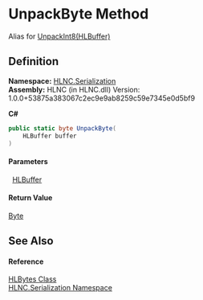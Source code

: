 # UnpackByte Method


Alias for <a href="M_HLNC_Serialization_HLBytes_UnpackInt8">UnpackInt8(HLBuffer)</a>



## Definition
**Namespace:** <a href="N_HLNC_Serialization">HLNC.Serialization</a>  
**Assembly:** HLNC (in HLNC.dll) Version: 1.0.0+53875a383067c2ec9e9ab8259c59e7345e0d5bf9

**C#**
``` C#
public static byte UnpackByte(
	HLBuffer buffer
)
```



#### Parameters
<dl><dt>  <a href="T_HLNC_Serialization_HLBuffer">HLBuffer</a></dt><dd /></dl>

#### Return Value
<a href="https://learn.microsoft.com/dotnet/api/system.byte" target="_blank" rel="noopener noreferrer">Byte</a>  


## See Also


#### Reference
<a href="T_HLNC_Serialization_HLBytes">HLBytes Class</a>  
<a href="N_HLNC_Serialization">HLNC.Serialization Namespace</a>  
